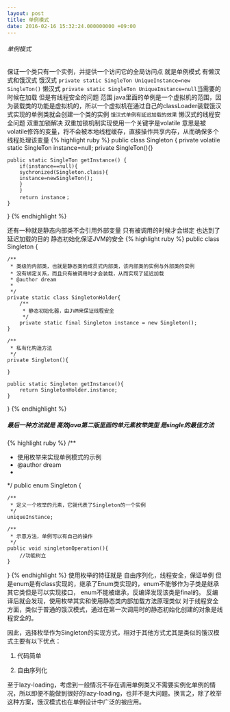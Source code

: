 ```yaml
---
layout: post
title: 单例模式
date: 2016-02-16 15:32:24.000000000 +09:00
---
```

###### 单例模式
保证一个类只有一个实例，并提供一个访问它的全局访问点 就是单例模式
有懒汉式和饿汉式
饿汉式 `private static SingleTon UniqueInstance=new SingleTon()`
懒汉式 `private static SingleTon UniqueInstance=null`当需要的时候在加载 但是有线程安全的问题
范围 java里面的单例是一个虚拟机的范围，因为装载类的功能是虚拟机的，所以一个虚拟机在通过自己的classLoader装载饿汉式实现的单例类就会创建一个类的实例
`饿汉式单例有延迟加载的效果`
懒汉式的线程安全问题
双重加锁解决
双重加锁机制实现使用一个关键字是volatile 意思是被volatile修饰的变量，将不会被本地线程缓存，直接操作共享内存，从而确保多个线程处理该变量
{% highlight ruby %}
public class Singleton {
    private volatile static SingleTon instance=null;
    private SingleTon(){}

    public static SingleTon getInstance() {
        if(instance==null){
        sychronized(Singleton.class){
        instance=newSingleTon();
        }
        }
        return instance；
    }
}
{% endhighlight %}

还有一种就是静态内部类不会引用外部变量 只有被调用的时候才会绑定 也达到了延迟加载的目的 静态初始化保证JVM的安全
{% highlight ruby %}
public class Singleton {

	/**
	 * 类级的内部类，也就是静态类的成员式内部类，该内部类的实例与外部类的实例
	 * 没有绑定关系，而且只有被调用时才会装载，从而实现了延迟加载
	 * @author dream
	 *
	 */
	private static class SingletonHolder{
		/**
		 * 静态初始化器，由JVM来保证线程安全
		 */
		private static final Singleton instance = new Singleton();
	}
	
	/**
	 * 私有化构造方法
	 */
	private Singleton(){
		
	}
	
	public static Singleton getInstance(){
		return SingletonHolder.instance;
	}
}
{% endhighlight %}
#####  最后一种方法就是 高效java第二版里面的单元素枚举类型 是single的最佳方法
{% highlight ruby %}
/**
 * 使用枚举来实现单例模式的示例
 * @author dream
 *
 */
public enum Singleton {

	/**
	 * 定义一个枚举的元素，它就代表了Singleton的一个实例
	 */
	uniqueInstance;
	
	/**
	 * 示意方法，单例可以有自己的操作
	 */
	public void singletonOperation(){
		//功能树立
	}
}
{% endhighlight %}
使用枚举的特征就是 自由序列化，线程安全，保证单例 但是enum是有class实现的，继承了Enum类实现的，enum不能够作为子类是继承其它类但是可以实现接口， enum不能被继承，反编译发现该类是final的。
反编译后就会发现，使用枚举其实和使用静态类内部加载方法原理类似
对于线程安全方面，类似于普通的饿汉模式，通过在第一次调用时的静态初始化创建的对象是线程安全的。

因此，选择枚举作为Singleton的实现方式，相对于其他方式尤其是类似的饿汉模式主要有以下优点：

1. 代码简单

2. 自由序列化

至于lazy-loading，考虑到一般情况不存在调用单例类又不需要实例化单例的情况，所以即便不能做到很好的lazy-loading，也并不是大问题。换言之，除了枚举这种方案，饿汉模式也在单例设计中广泛的被应用。

